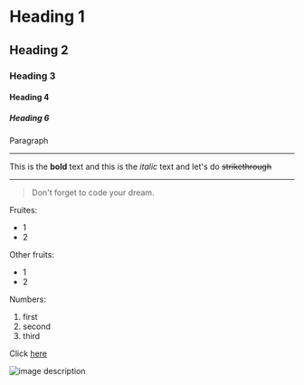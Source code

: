 <!-- Heading -->

# Heading 1

## Heading 2

### Heading 3

#### Heading 4

##### Heading 6

Paragraph

<!-- Line -->

---

<!-- Text attrivutes -->

This is the **bold** text and this is the _italic_ text and let's do ~~strikethrough~~

---

<!-- Quote -->

> Don't forget to code your dream.

<!-- Bullet list -->

Fruites:

- 1
- 2

Other fruits:

- 1
- 2

<!-- Numbered list -->

Numbers:

1. first
2. second
3. third

<!-- Link -->

Click [here](http://academy.dream-coding.com/)

<!-- Image -->

![image description](https://miro.medium.com/max/1400/1*BwJ84XJUWpPNpSKFGU8KDQ.png)

